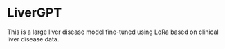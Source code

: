 # LiverGPT
This is a large liver disease model fine-tuned using LoRa based on clinical liver disease data.

